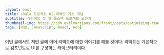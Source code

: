 ```yaml
---
layout: post
title: c0ala 프로젝트 02-리액트 기초 개념
subtitle: 개린이의 첫 웹 풀스택 프로젝트 도전기
thumbnail-img: https://cdn.evilmartians.com/front/posts/optimizing-react-virtual-dom-explained/cover-a1d5b40.png
tags: [개발, JavaScript, React, Web]
---
```


이번 글에서도 저번 글에 이어 리액트에 대한 이야기를 해볼 것이다. 리액트는 기본적으로 컴포넌트로 UI를 구성하는
라이브러리이다. 

